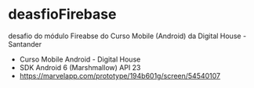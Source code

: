 # deasfioFirebase
desafio do módulo Fireabse do Curso Mobile (Android) da Digital House - Santander
* Curso Mobile Android - Digital House
* SDK Android 6 (Marshmallow) API 23
* https://marvelapp.com/prototype/194b601g/screen/54540107
